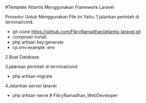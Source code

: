 ﻿#Template Atlantis Menggunakan Framework Laravel

 Prosedur Untuk Menggunakan File Ini Yaitu:
1.jalankan perintah di terminal/cmd.
 -  git clone https://github.com/FikryRamadhan/atlantis-laravel.git
 -  composer install
 -  php artisan key:generate
 -  cp.env.example .env
 
2.Buat Database.

3.jalankan perintah di terminal/cmd
 - php artisan migrate

4.Jalankan server laravel
 - php artisan serve
#   F i k r y R a m a d h a n _ W e b D e v e l o p e r  
 